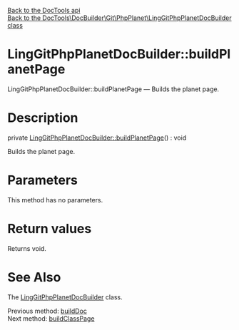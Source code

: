 [Back to the DocTools api](https://github.com/lingtalfi/DocTools/blob/master/doc/api/DocTools.md)<br>
[Back to the DocTools\DocBuilder\Git\PhpPlanet\LingGitPhpPlanetDocBuilder class](https://github.com/lingtalfi/DocTools/blob/master/doc/api/DocTools/DocBuilder/Git/PhpPlanet/LingGitPhpPlanetDocBuilder.md)


LingGitPhpPlanetDocBuilder::buildPlanetPage
================



LingGitPhpPlanetDocBuilder::buildPlanetPage — Builds the planet page.




Description
================


private [LingGitPhpPlanetDocBuilder::buildPlanetPage](https://github.com/lingtalfi/DocTools/blob/master/doc/api/DocTools/DocBuilder/Git/PhpPlanet/LingGitPhpPlanetDocBuilder/buildPlanetPage.md)() : void




Builds the planet page.




Parameters
================

This method has no parameters.


Return values
================

Returns void.







See Also
================

The [LingGitPhpPlanetDocBuilder](https://github.com/lingtalfi/DocTools/blob/master/doc/api/DocTools/DocBuilder/Git/PhpPlanet/LingGitPhpPlanetDocBuilder.md) class.

Previous method: [buildDoc](https://github.com/lingtalfi/DocTools/blob/master/doc/api/DocTools/DocBuilder/Git/PhpPlanet/LingGitPhpPlanetDocBuilder/buildDoc.md)<br>Next method: [buildClassPage](https://github.com/lingtalfi/DocTools/blob/master/doc/api/DocTools/DocBuilder/Git/PhpPlanet/LingGitPhpPlanetDocBuilder/buildClassPage.md)<br>


